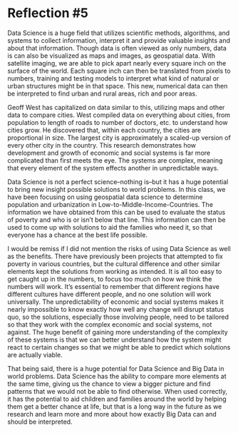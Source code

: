 # Reflection #5

Data Science is a huge field that utilizes scientific methods, algorithms, and systems to collect information, interpret it and provide valuable insights and about that information.  Though data is often viewed as only numbers, data is can also be visualized as maps and images, as geospatial data.  With satellite imaging, we are able to pick apart nearly every square inch on the surface of the world.  Each square inch can then be translated from pixels to numbers, training and testing models to interpret what kind of natural or urban structures might be in that space.  This new, numerical data can then be interpreted to find urban and rural areas, rich and poor areas.  

Geoff West has capitalized on data similar to this, utilizing maps and other data to compare cities.  West compiled data on everything about cities, from population to length of roads to number of doctors, etc. to understand how cities grow.  He discovered that, within each country, the cities are proportional in size.  The largest city is approximately a scaled-up version of every other city in the country.  This research demonstrates how development and growth of economic and social systems is far more complicated than first meets the eye.  The systems are complex, meaning that every element of the system effects another in unpredictable ways.  

Data Science is not a perfect science–nothing is–but it has a huge potential to bring new insight possible solutions to world problems.  In this class, we have been focusing on using geospatial data science to determine population and urbanization in Low-to-Middle-Income-Countries.  The information we have obtained from this can be used to evaluate the status of poverty and who is or isn’t below that line.  This information can then be used to come up with solutions to aid the families who need it, so that everyone has a chance at the best life possible.  

I would be remiss if I did not mention the risks of using Data Science as well as the benefits.  There have previously been projects that attempted to fix poverty in various countries, but the cultural difference and other similar elements kept the solutions from working as intended.  It is all too easy to get caught up in the numbers, to focus too much on how we think the numbers will work.  It’s essential to remember that different regions have different cultures have different people, and no one solution will work universally.  The unpredictability of economic and social systems makes it nearly impossible to know exactly how well any change will disrupt status quo, so the solutions, especially those involving people, need to be tailored so that they work with the complex economic and social systems, not against.  The huge benefit of gaining more understanding of the complexity of these systems is that we can better understand how the system might react to certain changes so that we might be able to predict which solutions are actually viable.  

That being said, there is a huge potential for Data Science and Big Data in world problems.  Data Science has the ability to compare more elements at the same time, giving us the chance to view a bigger picture and find patterns that we would not be able to find otherwise.  When used correctly, it has the potential to aid children and families around the world by helping them get a better chance at life, but that is a long way in the future as we research and learn more and more about how exactly Big Data can and should be interpreted.
